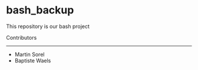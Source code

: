 # bash_backup

This repository is our bash project

Contributors
*************

- Martin Sorel
- Baptiste Waels
